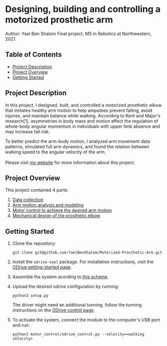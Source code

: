 # Designing, building and controlling a motorized prosthetic arm

Author: Yael Ben Shalom
Final project, MS in Robotics at Northwestern, 2021.


## Table of Contents

- [Project Description](#project_description)
- [Project Overview](#project_overview)
- [Getting Started](#getting-started)

## Project Description

In this project, I designed, built, and controlled a motorized prosthetic elbow that imitates healthy arm motion to help amputees prevent falling, avoid injuries, and maintain balance while walking. According to Kent and Major's research[1], asymmetries in body mass and motion affect the regulation of whole-body angular momentum in individuals with upper limb absence and may increase fall risk.

To better predict the arm-body motion, I analyzed arm movement data patterns, simulated full arm dynamics, and found the relation between walking speed to the angular velocity of the arm.<br><br>
Please visit [my website](https://yaelbenshalom.github.io/motorized_prosthetic_arm/index.html) for more information about this project.<br>

## Project Overview

This project contained 4 parts:

1. [Data collection](https://github.com/YaelBenShalom/Motorized-Prosthetic-Arm/tree/master/data)
2. [Arm motion analysis and modeling](https://github.com/YaelBenShalom/Motorized-Prosthetic-Arm/tree/master/motor_control/arm_pendulum_modeling)
3. [Motor control to achieve the desired arm motion](https://github.com/YaelBenShalom/Motorized-Prosthetic-Arm/tree/master/motor_control)
4. [Mechanical design of the prosthetic elbow](https://github.com/YaelBenShalom/Motorized-Prosthetic-Arm/tree/master/mech_design)


## Getting Started

1. Clone the repository:
    ```
    git clone git@github.com:YaelBenShalom/Motorized-Prosthetic-Arm.git
    ```

2. Install the `odrive-tool` package. For installation instructions, visit the [ODrive getting-started page](https://docs.odriverobotics.com/).

3. Assemble the system acording to [this scheme]().

4. Upload the desired odrive configuration by running:
    ```
    python3 setup.py
    ```

    The driver might need an additional tunning. follow the tunning instructions on the [ODrive control page](https://docs.odriverobotics.com/control).

5. To activate the system, connect the module to the computer's USB port and run:
    ```
    python3 motor_control/odrive_control.py --velocity=<walking velocity>
    ```